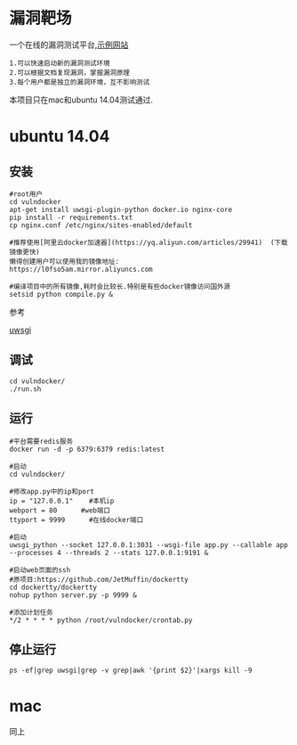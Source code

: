 # 漏洞靶场
一个在线的漏洞测试平台,[示例网站](http://139.199.206.110)

```
1.可以快速启动新的漏洞测试环境
2.可以根据文档复现漏洞，掌握漏洞原理
3.每个用户都是独立的漏洞环境，互不影响测试
```

本项目只在mac和ubuntu 14.04测试通过.

# ubuntu 14.04
## 安装

```
#root用户
cd vulndocker
apt-get install uwsgi-plugin-python docker.io nginx-core
pip install -r requirements.txt
cp nginx.conf /etc/nginx/sites-enabled/default

#推荐使用[阿里云docker加速器](https://yq.aliyun.com/articles/29941)  (下载镜像更快)
懒得创建用户可以使用我的镜像地址:
https://l0fso5am.mirror.aliyuncs.com

#编译项目中的所有镜像,耗时会比较长.特别是有些docker镜像访问国外源
setsid python compile.py &

```

参考

[uwsgi](http://uwsgi-docs-cn.readthedocs.io/zh_CN/latest/WSGIquickstart.html#web)

## 调试

```
cd vulndocker/
./run.sh
```

## 运行

```
#平台需要redis服务
docker run -d -p 6379:6379 redis:latest

#启动
cd vulndocker/

#修改app.py中的ip和port
ip = "127.0.0.1"    #本机ip
webport = 80      #web端口
ttyport = 9999      #在线docker端口

#启动
uwsgi_python --socket 127.0.0.1:3031 --wsgi-file app.py --callable app --processes 4 --threads 2 --stats 127.0.0.1:9191 &

#启动web页面的ssh
#原项目:https://github.com/JetMuffin/dockertty
cd dockertty/dockertty
nohup python server.py -p 9999 &

#添加计划任务
*/2 * * * * python /root/vulndocker/crontab.py
```

## 停止运行

```
ps -ef|grep uwsgi|grep -v grep|awk '{print $2}'|xargs kill -9
```

# mac
同上